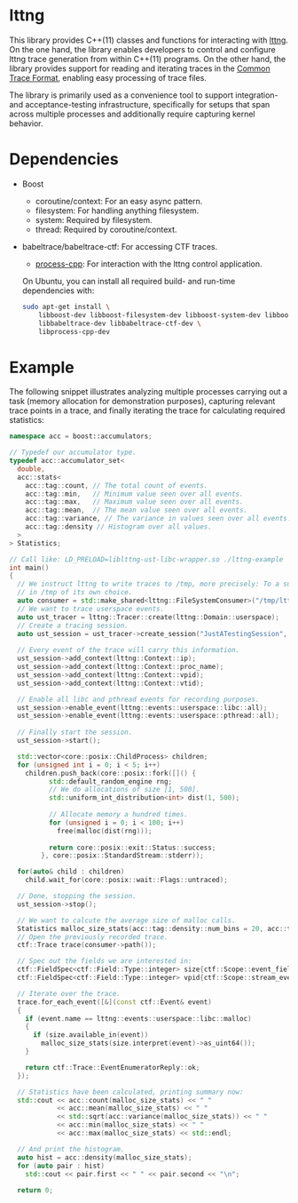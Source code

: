 # lttng

This library provides C++(11) classes and functions for interacting with [lttng](https://www.lttng.org). On the one hand, the library enables developers to control and configure lttng trace generation from within C++(11) programs. On the other hand, the library provides support for reading and iterating traces in the [Common Trace Format](https://www.efficios.com/ctf), enabling easy processing of trace files.

The library is primarily used as a convenience tool to support integration- and acceptance-testing infrastructure, specifically for setups that span across multiple processes and additionally require capturing kernel behavior.

# Dependencies

 - Boost
    - coroutine/context: For an easy async pattern.
    - filesystem: For handling anything filesystem.
    - system: Required by filesystem.
    - thread: Required by coroutine/context.
 - babeltrace/babeltrace-ctf: For accessing CTF traces.
    - [process-cpp](http://launchpad.net/process-cpp): For interaction with the lttng control application.

    On Ubuntu, you can install all required build- and run-time dependencies with:
    ```bash
    sudo apt-get install \
        libboost-dev libboost-filesystem-dev libboost-system-dev libboost-test-dev \
        libbabeltrace-dev libbabeltrace-ctf-dev \
        libprocess-cpp-dev
    ```
# Example
The following snippet illustrates analyzing multiple processes carrying out a task (memory allocation for demonstration purposes), capturing relevant trace points in a trace, and finally iterating the trace for calculating required statistics:
```cpp
namespace acc = boost::accumulators;

// Typedef our accumulator type.
typedef acc::accumulator_set<
  double,
  acc::stats<
    acc::tag::count, // The total count of events.
    acc::tag::min,   // Minimum value seen over all events.
    acc::tag::max,   // Maximum value seen over all events.
    acc::tag::mean,  // The mean value seen over all events.
    acc::tag::variance, // The variance in values seen over all events.
    acc::tag::density // Histogram over all values.
  >
> Statistics;

// Call like: LD_PRELOAD=liblttng-ust-libc-wrapper.so ./lttng-example
int main()
{
  // We instruct lttng to write traces to /tmp, more precisely: To a subdirectory
  // in /tmp of its own choice.
  auto consumer = std::make_shared<lttng::FileSystemConsumer>("/tmp/lttng-example");
  // We want to trace userspace events.
  auto ust_tracer = lttng::Tracer::create(lttng::Domain::userspace);
  // Create a tracing session.
  auto ust_session = ust_tracer->create_session("JustATestingSession", consumer);
  
  // Every event of the trace will carry this information.
  ust_session->add_context(lttng::Context::ip);
  ust_session->add_context(lttng::Context::proc_name);
  ust_session->add_context(lttng::Context::vpid);
  ust_session->add_context(lttng::Context::vtid);

  // Enable all libc and pthread events for recording purposes.
  ust_session->enable_event(lttng::events::userspace::libc::all);
  ust_session->enable_event(lttng::events::userspace::pthread::all);
  
  // Finally start the session.
  ust_session->start();

  std::vector<core::posix::ChildProcess> children;
  for (unsigned int i = 0; i < 5; i++)
    children.push_back(core::posix::fork([]() {
          std::default_random_engine rng;
          // We do allocations of size [1, 500].
          std::uniform_int_distribution<int> dist(1, 500);
                                           
          // Allocate memory a hundred times.
          for (unsigned i = 0; i < 100; i++)
            free(malloc(dist(rng)));
    
          return core::posix::exit::Status::success;
        }, core::posix::StandardStream::stderr));

  for(auto& child : children)
    child.wait_for(core::posix::wait::Flags::untraced);

  // Done, stopping the session.
  ust_session->stop();

  // We want to calcute the average size of malloc calls.
  Statistics malloc_size_stats(acc::tag::density::num_bins = 20, acc::tag::density::cache_size = 10);
  // Open the previously recorded trace.
  ctf::Trace trace(consumer->path());

  // Spec out the fields we are interested in:
  ctf::FieldSpec<ctf::Field::Type::integer> size{ctf::Scope::event_fields, "size"};
  ctf::FieldSpec<ctf::Field::Type::integer> vpid{ctf::Scope::stream_event_context, "vpid"};

  // Iterate over the trace.
  trace.for_each_event([&](const ctf::Event& event)
  {
    if (event.name == lttng::events::userspace::libc::malloc)
    {
      if (size.available_in(event))
        malloc_size_stats(size.interpret(event)->as_uint64());
    }

    return ctf::Trace::EventEnumeratorReply::ok;
  });

  // Statistics have been calculated, printing summary now:
  std::cout << acc::count(malloc_size_stats) << " " 
            << acc::mean(malloc_size_stats) << " " 
            << std::sqrt(acc::variance(malloc_size_stats)) << " "
            << acc::min(malloc_size_stats) << " "
            << acc::max(malloc_size_stats) << std::endl;

  // And print the histogram.
  auto hist = acc::density(malloc_size_stats);
  for (auto pair : hist)
    std::cout << pair.first << " " << pair.second << "\n";
  
  return 0;
```
